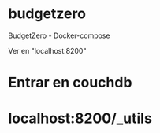 # budgetzero
BudgetZero - Docker-compose

Ver en "localhost:8200"

# Entrar en couchdb

# localhost:8200/_utils
 
